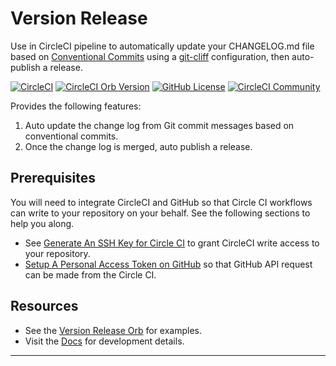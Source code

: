 # Version Release

Use in CircleCI pipeline to automatically update your CHANGELOG.md file based
on [Conventional Commits] using a [git-cliff] configuration, then auto-publish
a release.

[![CircleCI](https://dl.circleci.com/status-badge/img/gh/kohirens/version-release-orb/tree/main.svg?style=svg)](https://dl.circleci.com/status-badge/redirect/gh/kohirens/version-release-orb/tree/main) [![CircleCI Orb Version](https://badges.circleci.com/orbs/kohirens/version-release.svg)](https://circleci.com/orbs/registry/orb/kohirens/version-release) [![GitHub License](https://img.shields.io/badge/license-MIT-lightgrey.svg)](https://raw.githubusercontent.com/kohirens/version-release-orb/master/LICENSE) [![CircleCI Community](https://img.shields.io/badge/community-CircleCI%20Discuss-343434.svg)](https://discuss.circleci.com/c/ecosystem/orbs)

Provides the following features:

1. Auto update the change log from Git commit messages based on conventional
   commits.
2. Once the change log is merged, auto publish a release.

## Prerequisites

You will need to integrate CircleCI and GitHub so that Circle CI workflows can
write to your repository on your behalf. See the following sections to help you
along.

* See [Generate An SSH Key for Circle CI] to grant CircleCI write access to
  your repository.
* [Setup A Personal Access Token on GitHub] so that GitHub API request can
  be made from the Circle CI.

## Resources

* See the [Version Release Orb] for examples.
* Visit the [Docs] for development details.

---

[Generate An SSH Key for Circle CI]: https://github.com/kohirens/version-release-orb/blob/main/docs/setup-keys.md#generate-an-ssh-key-for-circle-ci
[Setup A Personal Access Token on GitHub]: https://github.com/kohirens/version-release-orb/blob/main/docs/setup-keys.md#setup-a-personal-access-token-on-github
[Version Release Orb]: https://circleci.com/developer/orbs/orb/kohirens/version-release#usage-examples
[Docs]: https://github.com/kohirens/version-release-orb/blob/main/docs/index.md
[Conventional Commits]: https://www.conventionalcommits.org/en/v1.0.0/
[git-cliff]: https://git-cliff.org/docs/
[Setup Deploy Keys]: /docs/setup-keys.md
